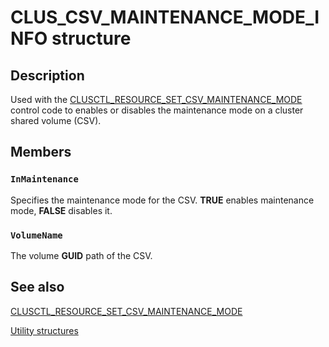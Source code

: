 # CLUS_CSV_MAINTENANCE_MODE_INFO structure

## Description

Used with the
[CLUSCTL_RESOURCE_SET_CSV_MAINTENANCE_MODE](https://learn.microsoft.com/previous-versions/windows/desktop/mscs/clusctl-resource-set-csv-maintenance-mode)
control code to enables or disables the maintenance mode on a cluster shared volume (CSV).

## Members

### `InMaintenance`

Specifies the maintenance mode for the CSV. **TRUE** enables maintenance mode,
**FALSE** disables it.

### `VolumeName`

The volume **GUID** path of the CSV.

## See also

[CLUSCTL_RESOURCE_SET_CSV_MAINTENANCE_MODE](https://learn.microsoft.com/previous-versions/windows/desktop/mscs/clusctl-resource-set-csv-maintenance-mode)

[Utility structures](https://learn.microsoft.com/previous-versions/windows/desktop/mscs/utility-structures)